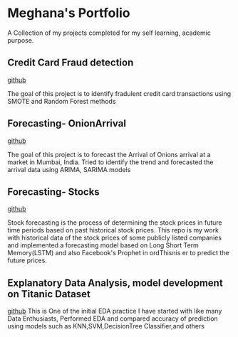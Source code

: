 # Meghana's Portfolio

A Collection of my projects completed for my self learning, academic purpose.

## Credit Card Fraud detection

[github](https://github.com/meghanacr/credit-card-fraud-detection)

The goal of this project is to identify fradulent credit card transactions using SMOTE and Random Forest methods

## Forecasting- OnionArrival


[github](https://github.com/meghanacr/forecasting-onion-arrival)

The goal of this project is to forecast the Arrival of Onions arrival at a market in Mumbai, India. Tried to identify the trend and forecasted the arrival data using ARIMA, SARIMA models


## Forecasting- Stocks

[github](https://github.com/meghanacr/forecatsing-stocks)

Stock forecasting is the process of determining the stock prices in future time periods based on past historical stock prices.
This repo is my work with historical data of the stock prices of some publicly listed companies and implemented a forecasting model based on Long Short Term Memory(LSTM) and also Facebook's Prophet in ordThisnis er to predict the future prices.


## Explanatory Data Analysis, model development on Titanic Dataset

[github](https://github.com/meghanacr/titanic-model-development)
This is One of the initial EDA practice I have started with like many Data Enthusiasts, Performed EDA and compared accuracy of prediction using models such as KNN,SVM,DecisionTree Classifier,and others











